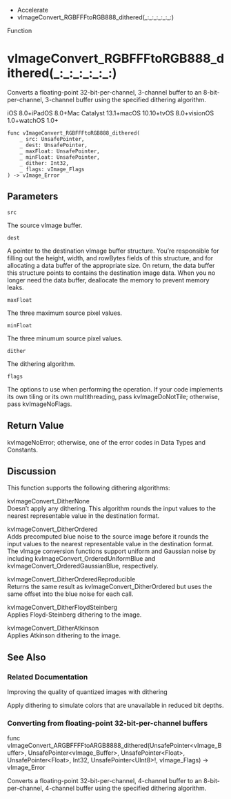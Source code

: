 

- Accelerate
-  vImageConvert_RGBFFFtoRGB888_dithered(\_:\_:\_:\_:\_:\_:) 

Function

# vImageConvert_RGBFFFtoRGB888_dithered(\_:\_:\_:\_:\_:\_:)

Converts a floating-point 32-bit-per-channel, 3-channel buffer to an 8-bit-per-channel, 3-channel buffer using the specified dithering algorithm.

iOS 8.0+iPadOS 8.0+Mac Catalyst 13.1+macOS 10.10+tvOS 8.0+visionOS 1.0+watchOS 1.0+

``` source
func vImageConvert_RGBFFFtoRGB888_dithered(
    _ src: UnsafePointer,
    _ dest: UnsafePointer,
    _ maxFloat: UnsafePointer,
    _ minFloat: UnsafePointer,
    _ dither: Int32,
    _ flags: vImage_Flags
) -> vImage_Error
```

## Parameters 

`src`  

The source vImage buffer.

`dest`  

A pointer to the destination vImage buffer structure. You’re responsible for filling out the height, width, and rowBytes fields of this structure, and for allocating a data buffer of the appropriate size. On return, the data buffer this structure points to contains the destination image data. When you no longer need the data buffer, deallocate the memory to prevent memory leaks.

`maxFloat`  

The three maximum source pixel values.

`minFloat`  

The three minumum source pixel values.

`dither`  

The dithering algorithm.

`flags`  

The options to use when performing the operation. If your code implements its own tiling or its own multithreading, pass kvImageDoNotTile; otherwise, pass kvImageNoFlags.

## Return Value

kvImageNoError; otherwise, one of the error codes in Data Types and Constants.

## Discussion

This function supports the following dithering algorithms:

kvImageConvert_DitherNone  
Doesn’t apply any dithering. This algorithm rounds the input values to the nearest representable value in the destination format.

kvImageConvert_DitherOrdered  
Adds precomputed blue noise to the source image before it rounds the input values to the nearest representable value in the destination format. The vImage conversion functions support uniform and Gaussian noise by including kvImageConvert_OrderedUniformBlue and kvImageConvert_OrderedGaussianBlue, respectively.

kvImageConvert_DitherOrderedReproducible  
Returns the same result as kvImageConvert_DitherOrdered but uses the same offset into the blue noise for each call.

kvImageConvert_DitherFloydSteinberg  
Applies Floyd-Steinberg dithering to the image.

kvImageConvert_DitherAtkinson  
Applies Atkinson dithering to the image.

## See Also

### Related Documentation

Improving the quality of quantized images with dithering

Apply dithering to simulate colors that are unavailable in reduced bit depths.

### Converting from floating-point 32-bit-per-channel buffers

func vImageConvert_ARGBFFFFtoARGB8888_dithered(UnsafePointer&lt;vImage_Buffer>, UnsafePointer&lt;vImage_Buffer>, UnsafePointer&lt;Float>, UnsafePointer&lt;Float>, Int32, UnsafePointer&lt;UInt8>!, vImage_Flags) -> vImage_Error

Converts a floating-point 32-bit-per-channel, 4-channel buffer to an 8-bit-per-channel, 4-channel buffer using the specified dithering algorithm.

